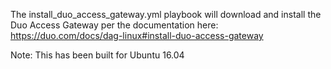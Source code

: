 The install_duo_access_gateway.yml playbook will download and install the Duo Access Gateway per the documentation here: https://duo.com/docs/dag-linux#install-duo-access-gateway

Note: This has been built for Ubuntu 16.04
